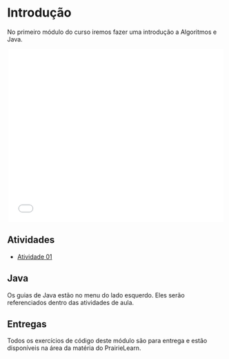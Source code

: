 # Introdução

No primeiro módulo do curso iremos fazer uma introdução a Algoritmos e Java.

<center>
<embed width="500" height="400" src="slides.html"></embed>
</center>


## Atividades

- [Atividade 01](pseudo-codigo-e-java.md)
<!-- - [Atividade 02](algoritmos-com-arrays-e-strings.md)-->

## Java

Os guias de Java estão no menu do lado esquerdo. Eles serão referenciados dentro das atividades de aula. 

## Entregas

Todos os exercícios de código deste módulo são para entrega e estão disponíveis na área da matéria do PrairieLearn.
